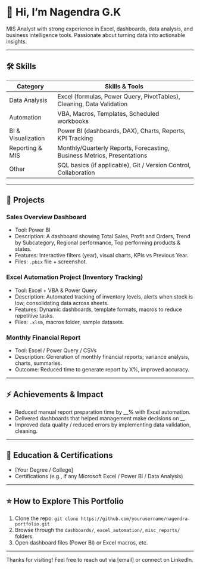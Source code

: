 # 👋 Hi, I’m Nagendra G.K  

MIS Analyst with strong experience in Excel, dashboards, data analysis, and business intelligence tools. Passionate about turning data into actionable insights.

---

## 🛠 Skills  

| Category | Skills & Tools |
|---|---|
| Data Analysis | Excel (formulas, Power Query, PivotTables), Cleaning, Data Validation |
| Automation | VBA, Macros, Templates, Scheduled workbooks |
| BI & Visualization | Power BI (dashboards, DAX), Charts, Reports, KPI Tracking |
| Reporting & MIS | Monthly/Quarterly Reports, Forecasting, Business Metrics, Presentations |
| Other | SQL basics (if applicable), Git / Version Control, Collaboration |

---

## 📂 Projects  

### Sales Overview Dashboard  
- Tool: Power BI  
- Description: A dashboard showing Total Sales, Profit and Orders, Trend by Subcategory, Regional performance, Top performing products & states.  
- Features: Interactive filters (year), visual charts, KPIs vs Previous Year.  
- Files: `.pbix` file + screenshot.  

### Excel Automation Project (Inventory Tracking)  
- Tool: Excel + VBA & Power Query  
- Description: Automated tracking of inventory levels, alerts when stock is low, consolidating data across sheets.  
- Features: Dynamic dashboards, template formats, macros to reduce repetitive tasks.  
- Files: `.xlsm`, macros folder, sample datasets.  

### Monthly Financial Report  
- Tool: Excel / Power Query / CSVs  
- Description: Generation of monthly financial reports; variance analysis, charts, summaries.  
- Outcome: Reduced time to generate report by X%, improved accuracy.  

---

## ⚡ Achievements & Impact  

- Reduced manual report preparation time by **__%** with Excel automation.  
- Delivered dashboards that helped management make decisions on __.  
- Improved data quality / reduced errors by implementing data validation, cleaning.  

---

## 📄 Education & Certifications  

- [Your Degree / College]  
- Certifications (e.g., if any Microsoft Excel / Power BI / Data Analysis)  

---

## ⭐ How to Explore This Portfolio  

1. Clone the repo: `git clone https://github.com/yourusername/nagendra-portfolio.git`  
2. Browse through the `dashboards/`, `excel_automation/`, `misc_reports/` folders.  
3. Open dashboard files (Power BI) or Excel macros, etc.  

---

Thanks for visiting! Feel free to reach out via [email] or connect on LinkedIn.

